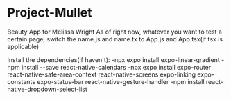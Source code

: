 # Project-Mullet
Beauty App for Melissa Wright
As of right now, whatever you want to test a certain page, switch the name.js and name.tx to App.js and App.tsx(if tsx is applicable)

Install the dependencies(if haven't):
-npx expo install expo-linear-gradient
-npm install --save react-native-calendars
-npx expo install expo-router react-native-safe-area-context react-native-screens expo-linking expo-constants expo-status-bar react-native-gesture-handler
-npm install react-native-dropdown-select-list